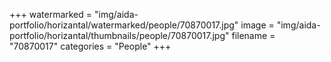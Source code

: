 +++
watermarked = "img/aida-portfolio/horizantal/watermarked/people/70870017.jpg"
image = "img/aida-portfolio/horizantal/thumbnails/people/70870017.jpg"
filename = "70870017"
categories = "People"
+++
